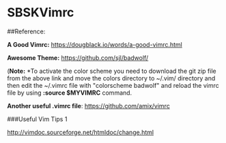 # SBSKVimrc

##Reference:

**A Good Vimrc:** https://dougblack.io/words/a-good-vimrc.html

**Awesome Theme:** https://github.com/sjl/badwolf/

(**Note:** *To activate the color scheme you need to download the git zip file from the above link and move the colors directory to ~/.vim/ directory and then edit the ~/.vimrc file with "colorscheme badwolf" and reload the vimrc file by using **:source $MYVIMRC** command.

**Another useful .vimrc file**:
https://github.com/amix/vimrc

###Useful Vim Tips 1

http://vimdoc.sourceforge.net/htmldoc/change.html
